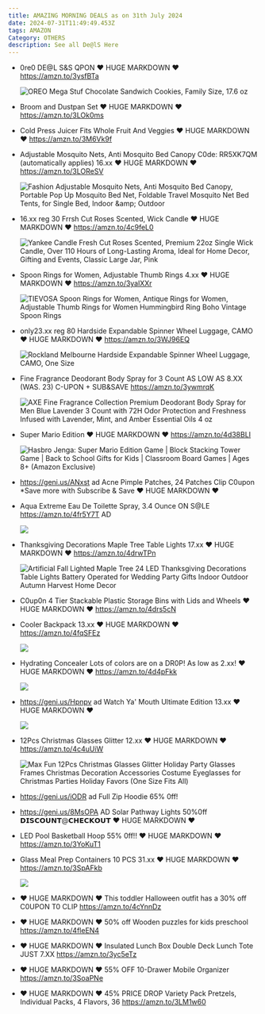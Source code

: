 ```yaml
---
title: AMAZING MORNING DEALS as on 31th July 2024
date: 2024-07-31T11:49:49.453Z
tags: AMAZON
Category: OTHERS
description: See all De@lS Here
---
```

* 0re0  DE@L
  S&S QPON
  ♥ HUGE MARKDOWN ♥
  https://amzn.to/3ysfBTa<!--StartFragment-->

  ![OREO Mega Stuf Chocolate Sandwich Cookies, Family Size, 17.6 oz](https://m.media-amazon.com/images/I/41x6CITWLUL._SX300_SY300_QL70_FMwebp_.jpg)
* Broom and Dustpan Set
  ♥ HUGE MARKDOWN ♥
  https://amzn.to/3LOk0ms
* Cold Press Juicer
  Fits Whole Fruit And Veggies 
  ♥ HUGE MARKDOWN ♥
  https://amzn.to/3M6Vk9f
* Adjustable Mosquito Nets, Anti Mosquito Bed Canopy
  C0de: RR5XK7QM (automatically applies) 
  16.xx
  ♥ HUGE MARKDOWN ♥
  https://amzn.to/3LOReSV<!--StartFragment-->

  ![Fashion Adjustable Mosquito Nets, Anti Mosquito Bed Canopy, Portable Pop Up Mosquito Bed Net, Foldable Travel Mosquito Net Bed Tents, for Single Bed, Indoor \&amp; Outdoor](https://m.media-amazon.com/images/I/7152eGTWupL.__AC_SX300_SY300_QL70_FMwebp_.jpg)
* 16.xx reg 30
  Frrsh Cut Roses Scented, Wick Candle
  ♥ HUGE MARKDOWN ♥
  https://amzn.to/4c9feL0<!--StartFragment-->

  ![Yankee Candle Fresh Cut Roses Scented, Premium 22oz Single Wick Candle, Over 110 Hours of Long-Lasting Aroma, Ideal for Home Decor, Gifting and Events, Classic Large Jar, Pink](https://m.media-amazon.com/images/I/81PWOtdZipL.__AC_SX300_SY300_QL70_FMwebp_.jpg)
* Spoon Rings for Women, Adjustable Thumb Rings 
  4.xx
  ♥ HUGE MARKDOWN ♥
  https://amzn.to/3yalXXr<!--StartFragment-->

  ![TIEVOSA Spoon Rings for Women, Antique Rings for Women, Adjustable Thumb Rings for Women Hummingbird Ring Boho Vintage Spoon Rings](https://m.media-amazon.com/images/I/71kLj6j8mJL._AC_SY500_.jpg)
* only23.xx reg 80
  Hardside Expandable Spinner Wheel Luggage, CAMO
  ♥ HUGE MARKDOWN ♥
  https://amzn.to/3WJ96EQ<!--StartFragment-->

  ![Rockland Melbourne Hardside Expandable Spinner Wheel Luggage, CAMO, One Size](https://m.media-amazon.com/images/I/91iFh4ZmVTL.__AC_SX300_SY300_QL70_FMwebp_.jpg)
* Fine Fragrance Deodorant Body Spray for 3 Count
  AS LOW AS 8.XX (WAS. 23)
  C-UPON + SUB&SAVE 
  https://amzn.to/3ywmrqK<!--StartFragment-->

  ![AXE Fine Fragrance Collection Premium Deodorant Body Spray for Men Blue Lavender 3 Count with 72H Odor Protection and Freshness Infused with Lavender, Mint, and Amber Essential Oils 4 oz](https://m.media-amazon.com/images/I/61mSsIpVjkL._SX300_SY300_QL70_FMwebp_.jpg)
* Super Mario Edition
  ♥ HUGE MARKDOWN ♥
  https://amzn.to/4d38BLI<!--StartFragment-->

  ![Hasbro Jenga: Super Mario Edition Game | Block Stacking Tower Game | Back to School Gifts for Kids | Classroom Board Games | Ages 8+ (Amazon Exclusive)](https://m.media-amazon.com/images/I/81aRZIvLCdL.__AC_SX300_SY300_QL70_FMwebp_.jpg)
* https://geni.us/ANxst    ad
  Acne Pimple Patches, 24 Patches
  Clip C0upon
  *Save more with Subscribe & Save
  ♥ HUGE MARKDOWN ♥
* Aqua Extreme Eau De Toilette Spray, 3.4 Ounce   ON  S@LE
  https://amzn.to/4fr5Y7T   AD<!--StartFragment-->

  ![](https://m.media-amazon.com/images/I/612qfzFQGhL._SL1000_.jpg)
* Thanksgiving Decorations Maple Tree Table Lights
  17.xx
  ♥ HUGE MARKDOWN ♥
  https://amzn.to/4drwTPn<!--StartFragment-->

  ![Artificial Fall Lighted Maple Tree 24 LED Thanksgiving Decorations Table Lights Battery Operated for Wedding Party Gifts Indoor Outdoor Autumn Harvest Home Decor](https://m.media-amazon.com/images/I/71QxN8B8TTL.__AC_SX300_SY300_QL70_FMwebp_.jpg)
* C0up0n
  4 Tier Stackable Plastic Storage Bins with Lids and Wheels
  ♥ HUGE MARKDOWN ♥
  https://amzn.to/4drs5cN
* Cooler Backpack 
  13.xx 
  ♥ HUGE MARKDOWN ♥
  https://amzn.to/4fqSFEz<!--StartFragment-->

  ![](https://m.media-amazon.com/images/I/71EzTKBdYiL._AC_SL1500_.jpg)
* Hydrating Concealer Lots of colors are on a DR0P! 
  As low as 2.xx! 
  ♥ HUGE MARKDOWN ♥
  https://amzn.to/4d4pFkk<!--StartFragment-->

  ![](https://m.media-amazon.com/images/I/61VMOqqXq1L._SL1500_.jpg)
* https://geni.us/Hpnpv      ad
  Watch Ya' Mouth Ultimate Edition 
  13.xx 
  ♥ HUGE MARKDOWN ♥<!--StartFragment-->

  ![](https://m.media-amazon.com/images/I/6141srtWGgL._SL1080_.jpg)
* 12Pcs Christmas Glasses Glitter
  12.xx
  ♥ HUGE MARKDOWN ♥
  https://amzn.to/4c4uUiW<!--StartFragment-->

  ![Max Fun 12Pcs Christmas Glasses Glitter Holiday Party Glasses Frames Christmas Decoration Accessories Costume Eyeglasses for Christmas Parties Holiday Favors (One Size Fits All)](https://m.media-amazon.com/images/I/91nTlsRNSIL._AC_SX466_.jpg)
* https://geni.us/iODR   ad
  Full Zip Hoodie 
  65% 0ff! 
* https://geni.us/8MsOPA   AD
  Solar Pathway Lights
  50%0ff 
  𝗗𝗜𝗦𝗖𝗢𝗨𝗡𝗧@𝗖𝗛𝗘𝗖𝗞𝗢𝗨𝗧 
  ♥ HUGE MARKDOWN ♥
* LED Pool Basketball Hoop 
  55% 0ff!! 
  ♥ HUGE MARKDOWN ♥
  https://amzn.to/3YoKuT1
* Glass Meal Prep Containers 10 PCS
  31.xx 
  ♥ HUGE MARKDOWN ♥
  https://amzn.to/3SpAFkb<!--StartFragment-->

  ![](https://m.media-amazon.com/images/I/71EnFhQ5wDL._AC_SL1500_.jpg)
* ♥ HUGE MARKDOWN ♥
  This toddler Halloween outfit has a 30% off 
  C0UPON T0 CLIP 
  https://amzn.to/4cYnnDz
* ♥ HUGE MARKDOWN ♥
  50% off
  Wooden puzzles for kids preschool 
  https://amzn.to/4fleEN4
* ♥ HUGE MARKDOWN ♥
  Insulated Lunch Box Double Deck Lunch Tote JUST 7.XX
  https://amzn.to/3yc5eTz
* ♥ HUGE MARKDOWN ♥
  55% OFF
  10-Drawer Mobile Organizer
  https://amzn.to/3SoaPNe
* ♥ HUGE MARKDOWN ♥
  45% PRICE DROP
  Variety Pack Pretzels, Individual Packs, 4 Flavors, 36
  https://amzn.to/3LM1w60